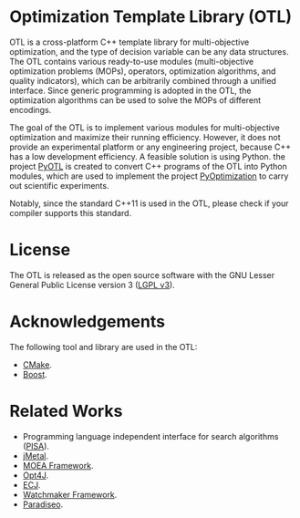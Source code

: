 # Optimization Template Library (OTL)

OTL is a cross-platform C++ template library for multi-objective optimization, and the type of decision variable can be any data structures. The OTL contains various ready-to-use modules (multi-objective optimization problems (MOPs), operators, optimization algorithms, and quality indicators), which can be arbitrarily combined through a unified interface. Since generic programming is adopted in the OTL, the optimization algorithms can be used to solve the MOPs of different encodings.

The goal of the OTL is to implement various modules for multi-objective optimization and maximize their running efficiency. However, it does not provide an experimental platform or any engineering project, because C++ has a low development efficiency. A feasible solution is using Python. the project [PyOTL](https://github.com/O-T-L/PyOTL) is created to convert C++ programs of the OTL into Python modules, which are used to implement the project [PyOptimization](https://github.com/O-T-L/PyOptimization) to carry out scientific experiments.

Notably, since the standard C++11 is used in the OTL, please check if your compiler supports this standard.

# License

The OTL is released as the open source software with the GNU Lesser General Public License version 3 ([LGPL v3](http://www.gnu.org/licenses/lgpl-3.0.html)).

# Acknowledgements

The following tool and library are used in the OTL:
* [CMake](http://www.cmake.org/).
* [Boost](http://www.boost.org/).

# Related Works

* Programming language independent interface for search algorithms ([PISA](http://www.tik.ee.ethz.ch/sop/pisa)).
* [jMetal](http://jmetal.sourceforge.net).
* [MOEA Framework](www.moeaframework.org).
* [Opt4J](http://opt4j.sourceforge.net/).
* [ECJ](http://cs.gmu.edu/~eclab/projects/ecj/).
* [Watchmaker Framework](http://watchmaker.uncommons.org/).
* [Paradiseo](http://paradiseo.gforge.inria.fr/).